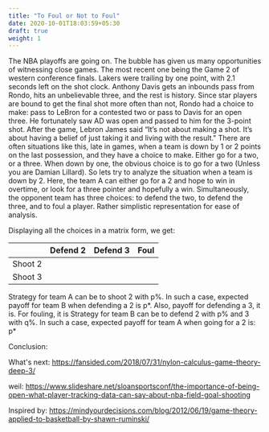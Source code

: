 ```yaml
---
title: "To Foul or Not to Foul"
date: 2020-10-01T18:03:59+05:30
draft: true
weight: 1
---
```

The NBA playoffs are going on. The bubble has given us many opportunities of witnessing close games.
The most recent one being the Game 2 of western conference finals. Lakers were trailing by one point, with 2.1 seconds left on the shot clock.
Anthony Davis gets an inbounds pass from Rondo, hits an unbelievable three, and the rest is history.
Since star players are bound to get the final shot more often than not, Rondo had a choice to make: pass to LeBron for a contested two or pass to Davis for an open three.
He fortunately saw AD was open and passed to him for the 3-point shot. After the game, Lebron James said “It’s not about making a shot. It’s about having a belief of just taking it and living with the result."
There are often situations like this, late in games, when a team is down by 1 or 2 points on the last possession, and they have a choice to make.
Either go for a two, or a three. When down by one, the obvious choice is to go for a two (Unless you are Damian Lillard).
So lets try to analyze the situation when a team is down by 2.
Here, the team A can either go for a 2 and hope to win in overtime, or look for a three pointer and hopefully a win.
Simultaneously, the opponent team has three choices: to defend the two, to defend the three, and to foul a player.
Rather simplistic representation for ease of analysis.

Displaying all the choices in a matrix form, we get:

|         | Defend 2 | Defend 3 | Foul |
|---------|----------|----------|------|
| Shoot 2 |          |          |      |
| Shoot 3 |          |          |      | 

Strategy for team A can be to shoot 2 with p%. In such a case, expected payoff for team B when defending a 2 is
p*. Also, payoff for defending a 3, it is. For fouling, it is 
Strategy for team B can be to defend 2 with p% and 3 with q%. In such a case, expected payoff for team A when going for a 2 is:
p*

Conclusion:

What's next:
https://fansided.com/2018/07/31/nylon-calculus-game-theory-deep-3/

weil: https://www.slideshare.net/sloansportsconf/the-importance-of-being-open-what-player-tracking-data-can-say-about-nba-field-goal-shooting








Inspired by: https://mindyourdecisions.com/blog/2012/06/19/game-theory-applied-to-basketball-by-shawn-ruminski/

